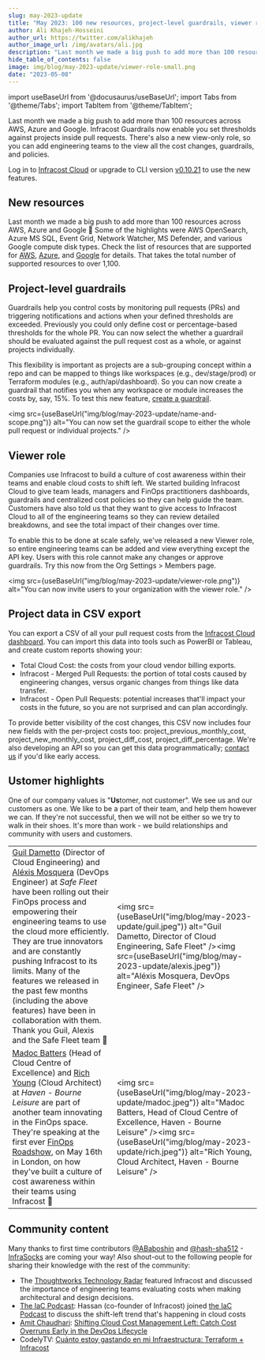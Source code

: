 ```yaml
---
slug: may-2023-update
title: "May 2023: 100 new resources, project-level guardrails, viewer role & ustomer highlights!"
author: Ali Khajeh-Hosseini
author_url: https://twitter.com/alikhajeh
author_image_url: /img/avatars/ali.jpg
description: "Last month we made a big push to add more than 100 resources across AWS, Azure and Google. Infracost Guardrails now enable you set thresholds against projects inside pull requests. There's also a new Org Viewer role, and ustomer highlights."
hide_table_of_contents: false
image: img/blog/may-2023-update/viewer-role-small.png
date: "2023-05-08"
---
```


import useBaseUrl from '@docusaurus/useBaseUrl';
import Tabs from '@theme/Tabs';
import TabItem from '@theme/TabItem';

Last month we made a big push to add more than 100 resources across AWS, Azure and Google. Infracost Guardrails now enable you set thresholds against projects inside pull requests. There's also a new view-only role, so you can add engineering teams to the view all the cost changes, guardrails, and policies.

<!--truncate-->

Log in to [Infracost Cloud](https://dashboard.infracost.io) or upgrade to CLI version [v0.10.21](/docs/#1-install-infracost) to use the new features.

## New resources

Last month we made a big push to add more than 100 resources across AWS, Azure and Google 🚀 Some of the highlights were AWS OpenSearch, Azure MS SQL, Event Grid, Network Watcher, MS Defender, and various Google compute disk types. Check the list of resources that are supported for [AWS](/docs/supported_resources/aws/), [Azure](/docs/supported_resources/azure/), and [Google](/docs/supported_resources/google/) for details. That takes the total number of supported resources to over 1,100.

## Project-level guardrails

Guardrails help you control costs by monitoring pull requests (PRs) and triggering notifications and actions when your defined thresholds are exceeded. Previously you could only define cost or percentage-based thresholds for the whole PR. You can now select the whether a guardrail should be evaluated against the pull request cost as a whole, or against projects individually.

This flexibility is important as projects are a sub-grouping concept within a repo and can be mapped to things like workspaces (e.g., dev/stage/prod) or Terraform modules (e.g., auth/api/dashboard). So you can now create a guardrail that notifies you when any workspace or module increases the costs by, say, 15%. To test this new feature, [create a guardrail](/docs/infracost_cloud/guardrails/).

<img src={useBaseUrl("img/blog/may-2023-update/name-and-scope.png")} alt="You can now set the guardrail scope to either the whole pull request or individual projects." />

## Viewer role

Companies use Infracost to build a culture of cost awareness within their teams and enable cloud costs to shift left. We started building Infracost Cloud to give team leads, managers and FinOps practitioners dashboards, guardrails and centralized cost policies so they can help guide the team. Customers have also told us that they want to give access to Infracost Cloud to all of the engineering teams so they can review detailed breakdowns, and see the total impact of their changes over time.

To enable this to be done at scale safely, we've released a new Viewer role, so entire engineering teams can be added and view everything except the API key. Users with this role cannot make any changes or approve guardrails. Try this now from the Org Settings > Members page.

<img src={useBaseUrl("img/blog/may-2023-update/viewer-role.png")} alt="You can now invite users to your organization with the viewer role." />

## Project data in CSV export

You can export a CSV of all your pull request costs from the [Infracost Cloud dashboard](/docs/infracost_cloud/get_started/). You can import this data into tools such as PowerBI or Tableau, and create custom reports showing your:
- Total Cloud Cost: the costs from your cloud vendor billing exports.
- Infracost - Merged Pull Requests: the portion of total costs caused by engineering changes, versus organic changes from things like data transfer.
- Infracost - Open Pull Requests: potential increases that'll impact your costs in the future, so you are not surprised and can plan accordingly.

To provide better visibility of the cost changes, this CSV now includes four new fields with the per-project costs too: project_previous_monthly_cost, project_new_monthly_cost, project_diff_cost, project_diff_percentage. We're also developing an API so you can get this data programmatically; [contact us](mailto:hello@infracost.io) if you'd like early access.

## Ustomer highlights

One of our company values is "**Us**tomer, not customer". We see us and our customers as one. We like to be a part of their team, and help them however we can. If they're not successful, then we will not be either so we try to walk in their shoes. It's more than work - we build relationships and community with users and customers.

| | |
|------|-------|
| [Guil Dametto](https://www.linkedin.com/in/guil-dametto-15068795/) (Director of Cloud Engineering) and [Aléxis Mosquera](https://www.linkedin.com/in/alexis-mosquera-caicedo/) (DevOps Engineer) at *Safe Fleet* have been rolling out their FinOps process and empowering their engineering teams to use the cloud more efficiently. They are true innovators and are constantly pushing Infracost to its limits. Many of the features we released in the past few months (including the above features) have been in collaboration with them. Thank you Guil, Alexis and the Safe Fleet team 🙌 | <img src={useBaseUrl("img/blog/may-2023-update/guil.jpeg")} alt="Guil Dametto, Director of Cloud Engineering, Safe Fleet" /><img src={useBaseUrl("img/blog/may-2023-update/alexis.jpeg")} alt="Aléxis Mosquera, DevOps Engineer, Safe Fleet" /> |
| [Madoc Batters](https://www.linkedin.com/in/madoc-batters-aws-machinelearning/) (Head of Cloud Centre of Excellence) and [Rich Young](https://www.linkedin.com/in/rich-young-b606672b/) (Cloud Architect) at *Haven - Bourne Leisure* are part of another team innovating in the FinOps space. They're speaking at the first ever [FinOps Roadshow](https://www.finops.org/event/london-finops-roadshow/), on May 16th in London, on how they've built a culture of cost awareness within their teams using Infracost 🚀 | <img src={useBaseUrl("img/blog/may-2023-update/madoc.jpeg")} alt="Madoc Batters, Head of Cloud Centre of Excellence, Haven - Bourne Leisure" /><img src={useBaseUrl("img/blog/may-2023-update/rich.jpeg")} alt="Rich Young, Cloud Architect, Haven - Bourne Leisure" /> |

## Community content

Many thanks to first time contributors [@ABaboshin](https://github.com/ABaboshin) and [@hash-sha512](https://github.com/hash-sha512) - [InfraSocks](https://twitter.com/AliKhajeh/status/1510310791508946945) are coming your way! Also shout-out to the following people for sharing their knowledge with the rest of the community:

- The [Thoughtworks Technology Radar](https://www.thoughtworks.com/radar/techniques?blipid=1338) featured Infracost and discussed the importance of engineering teams evaluating costs when making architectural and design decisions.
- [The IaC Podcast](https://www.theiacpodcast.com/): Hassan (co-founder of Infracost) joined [the IaC Podcast](https://www.theiacpodcast.com/episode/1) to discuss the shift-left trend that's happening in cloud costs
- [Amit Chaudhari](https://www.linkedin.com/in/amitkc1/): [Shifting Cloud Cost Management Left: Catch Cost Overruns Early in the DevOps Lifecycle](https://medium.com/@amitkcpvg/shifting-cloud-cost-management-left-catch-cost-overruns-early-in-the-devops-lifecycle-e5f2d92a3466)
- CodelyTV: [Cuánto estoy gastando en mi Infraestructura: Terraform + Infracost](https://www.youtube.com/watch?v=BQKQKglizk8)
